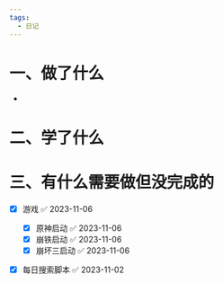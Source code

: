 ```yaml
---
tags:
  - 日记
---
```



# 一、做了什么

- 


# 二、学了什么




# 三、有什么需要做但没完成的
- [x] 游戏 ✅ 2023-11-06
	- [x] 原神启动 ✅ 2023-11-06
	- [x] 崩铁启动 ✅ 2023-11-06
	- [x] 崩坏三启动 ✅ 2023-11-06
- [x] 每日搜索脚本 ✅ 2023-11-02

